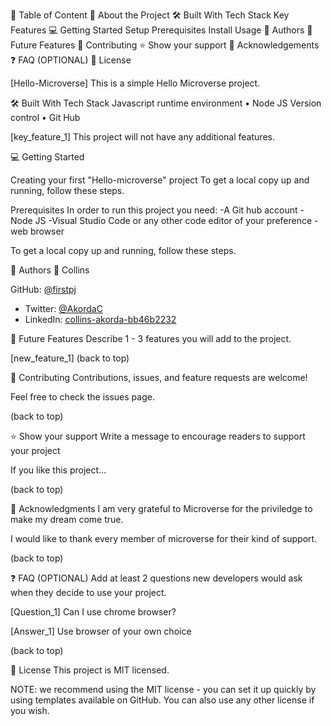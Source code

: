 📗 Table of Content
📖 About the Project
🛠 Built With
Tech Stack
Key Features
💻 Getting Started
Setup
Prerequisites
Install
Usage
👥 Authors
🔭 Future Features
🤝 Contributing
⭐️ Show your support
🙏 Acknowledgements
❓ FAQ (OPTIONAL)
📝 License

[Hello-Microverse]
This is a simple Hello Microverse project.

🛠 Built With
Tech Stack
Javascript runtime environment
 • Node JS
Version control
 • Git Hub


[key_feature_1] 
This project will not have any additional features.

💻 Getting Started

Creating your first "Hello-microverse" project
To get a local copy up and running, follow these steps.


Prerequisites
In order to run this project you need:
-A Git hub account
-Node JS
-Visual Studio Code or any other code editor of your preference
-web browser

To get a local copy up and running, follow these steps.


👥 Authors
👤 Collins

GitHub: [@firstpj](https://github.com/firstpj)
- Twitter: [@AkordaC](https://twitter.com/AkordaC)
- LinkedIn: [collins-akorda-bb46b2232](https://linkedin.com/in/collins-akorda-bb46b2232)




🔭 Future Features
Describe 1 - 3 features you will add to the project.

 [new_feature_1]
(back to top)

🤝 Contributing
Contributions, issues, and feature requests are welcome!

Feel free to check the issues page.

(back to top)

⭐️ Show your support
Write a message to encourage readers to support your project

If you like this project...

(back to top)

🙏 Acknowledgments
I am very grateful to Microverse for the priviledge to make my dream come true.

I would like to thank every member of microverse for their kind of support.

(back to top)

❓ FAQ (OPTIONAL)
Add at least 2 questions new developers would ask when they decide to use your project.

[Question_1] Can I use chrome browser?

[Answer_1] Use browser of your own choice

(back to top)

📝 License
This project is MIT licensed.

NOTE: we recommend using the MIT license - you can set it up quickly by using templates available on GitHub. You can also use any other license if you wish.


